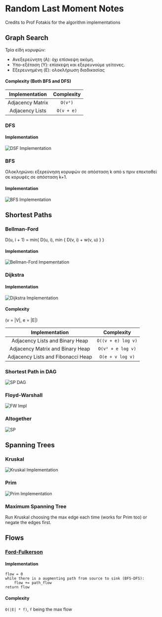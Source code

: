 # Random Last Moment Notes
Credits to Prof Fotakis for the algorithm implementations

## Graph Search

Τρία είδη κορυφών: 
- Ανεξερεύνητη (A): όχι επίσκεψη ακόμη.
- Υπο-εξέταση (Y): επίσκεψη και εξερευνούμε γείτονες.
- Εξερευνημένη (E): ολοκλήρωση διαδικασίας

#### Complexity (Both BFS and DFS)

| Implementation | Complexity |
| :---: | :---: |
| Adjacency Matrix | `O(v²)` |
| Adjacency Lists | `O(v + e)` |

### DFS

#### Implementation

![DSF Implementation](dfs_impl.png)

### BFS

Oλοκληρώνει εξερεύνηση κορυφών σε απόσταση k από s πριν επεκταθεί σε κορυφές σε απόσταση k+1.

#### Implementation

![BFS Implementation](bfs_impl.png)

## Shortest Paths

### Bellman-Ford

D(u, i + 1) = min{ D(u, i), min { D(v, i) + w(v, u) } }

#### Implementation

![Bellman-Ford Impementation](bellman_ford_impl.png)

### Dijkstra

#### Implementation

![Dijkstra Implementation](dijkstra_impl.png)

#### Complexity

(v = |V|, e = |E|)

| Implementation | Complexity |
| :---: | :---: |
| Adjacency Lists and Binary Heap | `O((v + e) log v)` |
| Adjacency Matrix and Binary Heap | `O(v² + e log v)` | `O(e log v)` |
| Adjacency Lists and Fibonacci Heap | `O(e + v log v)` |

### Shortest Path in DAG

![SP DAG](sp_dag.png)

### Floyd-Warshall

![FW Impl](floyd_warshall_impl.png)

### Altogether

![SP](sp.png)

## Spanning Trees

### Kruskal

![Kruskal Implementation](kruskal_impl.png)

### Prim

![Prim Implementation](prim_impl.png)

### Maximum Spanning Tree
Run Kruskal choosing the max edge each time (works for Prim too) or negate the edges first.

## Flows

### [Ford-Fulkerson](https://www.geeksforgeeks.org/ford-fulkerson-algorithm-for-maximum-flow-problem/)

#### Implementation
```
flow = 0
while there is a augmenting path from source to sink (BFS-DFS): 
    flow += path_flow
return flow
```

#### Complexity

`O(|E| * f)`, `f` being the max flow

